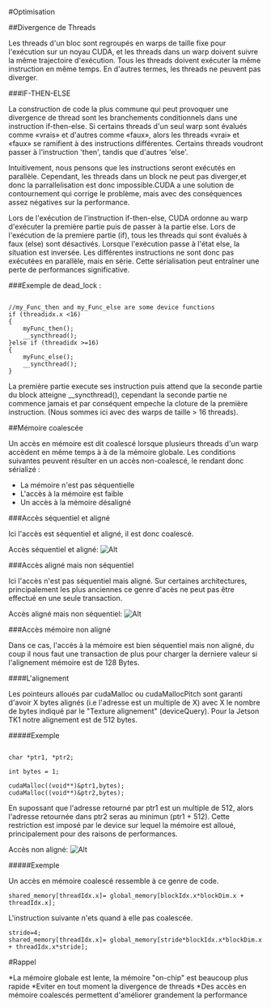 
#Optimisation

##Divergence de Threads

Les threads d'un bloc sont regroupés en warps de taille fixe pour l'exécution sur un noyau CUDA, et les threads dans un warp doivent suivre la même trajectoire d'exécution. Tous les threads doivent exécuter la même instruction en même temps. En d'autres termes, les threads ne peuvent pas diverger.

###IF-THEN-ELSE


La construction de code la plus commune qui peut provoquer une divergence de thread sont les branchements conditionnels dans une instruction if-then-else. Si certains threads d'un seul warp sont évalués comme «vrais» et d'autres comme «faux», alors les threads «vrai» et «faux» se ramifient à des instructions différentes. Certains threads voudront passer à l'instruction 'then', tandis que d'autres 'else'.

Intuitivement, nous pensons que les instructions seront exécutés en parallèle. Cependant, les threads dans un block ne peut pas diverger,et donc la parrallelisation est donc impossible.CUDA a une solution de contournement qui corrige le problème, mais avec des conséquences assez négatives sur la performance.

Lors de l'exécution de l'instruction if-then-else, CUDA ordonne au warp d'exécuter la première partie puis de passer à la partie else. Lors de l'exécution de la premiere partie (if), tous les threads qui sont évalués à faux (else) sont désactivés. Lorsque l'exécution passe à l'état else, la situation est inversée. Les différentes instructions ne sont donc pas exécutées en parallèle, mais en série. Cette sérialisation peut entraîner une perte de performances significative.


###Exemple de dead_lock :

~~~~

//my_Func_then and my_Func_else are some device functions
if (threadidx.x <16)
{
	myFunc_then();
	__syncthread();
}else if (threadidx >=16)
{
	myFunc_else();
	__syncthread();
}

~~~~

La première partie execute ses instruction puis attend que la seconde partie du block atteigne __syncthread(), cependant la seconde partie ne commence jamais et par conséquent empeche la cloture de la première instruction. (Nous sommes ici avec des warps de taille > 16 threads).


##Mémoire coalescée

Un accès en mémoire est dit coalescé lorsque plusieurs threads d'un warp accèdent en même temps à à de la mémoire globale.
Les conditions suivantes peuvent résulter en un accès non-coalescé, le rendant donc sérializé :

* La mémoire n'est pas séquentielle
* L'accès à la mémoire est faible
* Un accès à la mémoire désaligné

###Accès séquentiel et aligné

Ici l'accès est séquentiel et aligné, il est donc coalescé.

Accès séquentiel et aligné: ![Alt](https://github.com/matEhickey/Projet-CUDA-M2/blob/master/Documentation/asa.png?raw=true)	


###Accès aligné mais non séquentiel

Ici l'accès n'est pas séquentiel mais aligné. Sur certaines architectures, principalement les plus anciennes ce genre d'acès ne peut pas être effectué en une seule transaction.

Accès aligné mais non séquentiel: ![Alt](https://github.com/matEhickey/Projet-CUDA-M2/blob/master/Documentation/img/nca.png?raw=true)

###Accès mémoire non aligné

Dans ce cas, l'accès à la mémoire est bien séquentiel mais non aligné, du coup il nous faut une transaction de plus pour charger la derniere valeur si l'alignement mémoire est de 128 Bytes.

####L'alignement 

Les pointeurs alloués par cudaMalloc ou cudaMallocPitch sont garanti d'avoir X bytes alignés (i.e l'adresse est un multiple de X) avec X le nombre de bytes indiqué par le "Texture alignement" (deviceQuery). Pour la Jetson TK1 notre alignement est de 512 bytes.

#####Exemple

~~~~

char *ptr1, *ptr2;

int bytes = 1;

cudaMalloc((void**)&ptr1,bytes);
cudaMalloc((void**)&ptr2,bytes);

~~~~

En supossant que l'adresse retourné par ptr1 est un multiple de 512, alors l'adresse retournée dans ptr2 seras au minimun (ptr1 + 512).
Cette restriction est imposé par le device sur lequel la mémoire est alloué, principalement pour des raisons de performances.





Accès non aligné: ![Alt](https://github.com/matEhickey/Projet-CUDA-M2/blob/master/Documentation/img/uma.png?raw=true)


#####Exemple

Un accès en mémoire coalescé ressemble à ce genre de code. 
~~~~
shared_memory[threadIdx.x]= global_memory[blockIdx.x*blockDim.x + threadIdx.x];
~~~~
L'instruction suivante n'ets quand à elle pas coalescée.
~~~~
stride=4;
shared_memory[threadIdx.x]= global_memory[stride*blockIdx.x*blockDim.x + threadIdx.x*stride];
~~~~









#Rappel

*La mémoire globale est lente, la mémoire "on-chip" est beaucoup plus rapide
*Eviter en tout moment la divergence de threads
*Des accès en mémoire coalescés permettent d'améliorer grandement la performance 














